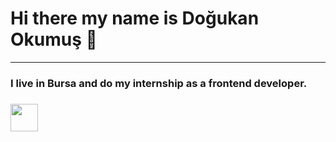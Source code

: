 # Hi there my name is Doğukan Okumuş 👋
<hr> 

<h3>I live in Bursa and do my internship as a frontend developer.<h3/>

  
  <img width="44px" align="center" src="https://raw.githubusercontent.com/rahulbanerjee26/githubAboutMeGenerator/main/icons/vuejs.svg" style="max-width: 100%;">




                       
